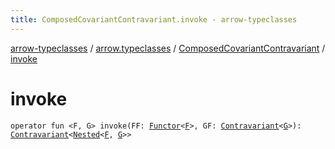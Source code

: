 ```yaml
---
title: ComposedCovariantContravariant.invoke - arrow-typeclasses
---
```


[arrow-typeclasses](../../index.html) / [arrow.typeclasses](../index.html) / [ComposedCovariantContravariant](index.html) / [invoke](./invoke.html)

# invoke

`operator fun <F, G> invoke(FF: `[`Functor`](../-functor/index.html)`<`[`F`](invoke.html#F)`>, GF: `[`Contravariant`](../-contravariant/index.html)`<`[`G`](invoke.html#G)`>): `[`Contravariant`](../-contravariant/index.html)`<`[`Nested`](../-nested.html)`<`[`F`](invoke.html#F)`, `[`G`](invoke.html#G)`>>`